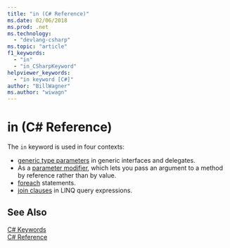 ```yaml
---
title: "in (C# Reference)"
ms.date: 02/06/2018
ms.prod: .net
ms.technology: 
  - "devlang-csharp"
ms.topic: "article"
f1_keywords: 
  - "in"
  - "in_CSharpKeyword"
helpviewer_keywords: 
  - "in keyword [C#]"
author: "BillWagner"
ms.author: "wiwagn"
---
```


# in (C# Reference)

The `in` keyword is used in four contexts:  
  
-   [generic type parameters](in-generic-modifier.md) in generic interfaces and delegates.
-   As a [parameter modifier](in-parameter-modifier.md), which lets you pass an argument to a method by reference rather than by value.
-   [foreach](foreach-in.md) statements.
-   [join clauses](join-clause.md) in LINQ query expressions.
  
## See Also  
 [C# Keywords](index.md)  
 [C# Reference](../index.md)
